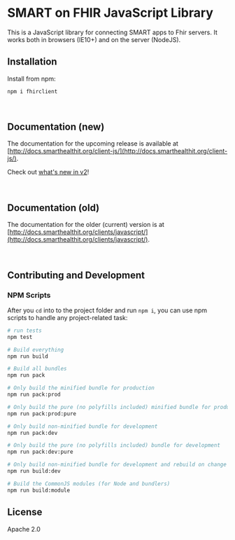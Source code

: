 SMART on FHIR JavaScript Library
================================

This is a JavaScript library for connecting SMART apps to Fhir servers.
It works both in browsers (IE10+) and on the server (NodeJS).

## Installation

Install from npm:
```sh
npm i fhirclient
```

<br/>

## Documentation (new)
The documentation for the upcoming release is available at [http://docs.smarthealthit.org/client-js/](http://docs.smarthealthit.org/client-js/).

Check out [what's new in v2](http://docs.smarthealthit.org/client-js/v2.html)!

<br/>

## Documentation (old) 
The documentation for the older (current) version is at [http://docs.smarthealthit.org/clients/javascript/](http://docs.smarthealthit.org/clients/javascript/).

<br/>

## Contributing and Development

### NPM Scripts

After you `cd` into to the project folder and run `npm i`, you can use npm scripts to handle any project-related task:

```sh
# run tests
npm test

# Build everything
npm run build

# Build all bundles
npm run pack

# Only build the minified bundle for production
npm run pack:prod

# Only build the pure (no polyfills included) minified bundle for production
npm run pack:prod:pure

# Only build non-minified bundle for development
npm run pack:dev

# Only build the pure (no polyfills included) bundle for development
npm run pack:dev:pure

# Only build non-minified bundle for development and rebuild on change
npm run build:dev

# Build the CommonJS modules (for Node and bundlers)
npm run build:module
```

## License
Apache 2.0



